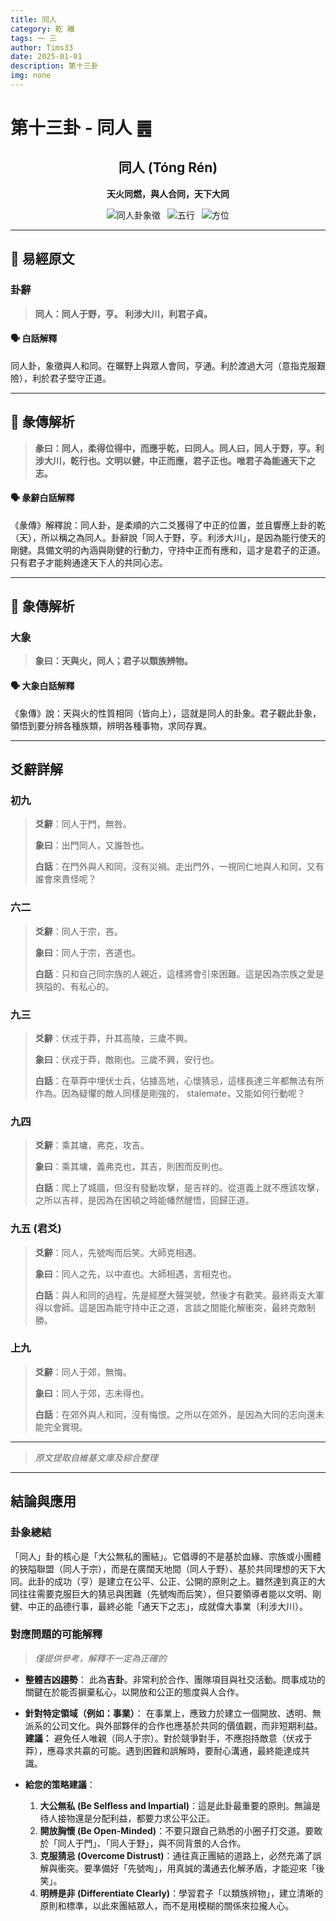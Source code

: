 ```yaml
---
title: 同人
category: 乾 離
tags: 一 三
author: Tims33
date: 2025-01-01
description: 第十三卦
img: none
---
```


# 第十三卦 - 同人 ䷌

<div align="center">

## 同人 (Tóng Rén)
**天火同燃，與人合同，天下大同**

</div>

<div align="center">

![同人卦象徵](https://img.shields.io/badge/卦象-同人-gray?style=for-the-badge)&ensp;
![五行](https://img.shields.io/badge/五行-上金下火-lightgrey?style=for-the-badge)&ensp;
![方位](https://img.shields.io/badge/方位-西北｜南-lightblue?style=for-the-badge)

</div>

---

## 📜 易經原文

### 卦辭

> **同人：同人于野，亨。 利涉大川，利君子貞。**

#### 🗣️ 白話解釋
同人卦，象徵與人和同。在曠野上與眾人會同，亨通。利於渡過大河（意指克服艱險），利於君子堅守正道。

---

## 📖 彖傳解析

> **彖曰：同人，柔得位得中，而應乎乾，曰同人。同人曰，同人于野，亨。利涉大川，乾行也。文明以健，中正而應，君子正也。唯君子為能通天下之志。**

#### 🗣️ 彖辭白話解釋
《彖傳》解釋說：同人卦，是柔順的六二爻獲得了中正的位置，並且響應上卦的乾（天），所以稱之為同人。卦辭說「同人于野，亨。利涉大川」，是因為能行使天的剛健。具備文明的內涵與剛健的行動力，守持中正而有應和，這才是君子的正道。只有君子才能夠通達天下人的共同心志。

---

## 🎯 象傳解析

### 大象

> **象曰：天與火，同人；君子以類族辨物。**

#### 🗣️ 大象白話解釋
《象傳》說：天與火的性質相同（皆向上），這就是同人的卦象。君子觀此卦象，領悟到要分辨各種族類，辨明各種事物，求同存異。

---

## 爻辭詳解

### 初九

> **爻辭**：同人于門，無咎。
>
> **象曰**：出門同人，又誰咎也。
>
> **白話**：在門外與人和同，沒有災禍。走​​出門外，一視同仁地與人和同，又有誰會來責怪呢？

### 六二

> **爻辭**：同人于宗，吝。
>
> **象曰**：同人于宗，吝道也。
>
> **白話**：只和自己同宗族的人親近，這樣將會引來困難。這是因為宗族之愛是狹隘的、有私心的。

### 九三

> **爻辭**：伏戎于莽，升其高陵，三歲不興。
>
> **象曰**：伏戎于莽，敵剛也。三歲不興，安行也。
>
> **白話**：在草莽中埋伏士兵，佔據高地，心懷猜忌，這樣長達三年都無法有所作為。因為疑懼的敵人同樣是剛強的， stalemate，又能如何行動呢？

### 九四

> **爻辭**：乘其墉，弗克，攻吉。
>
> **象曰**：乘其墉，義弗克也，其吉，則困而反則也。
>
> **白話**：爬上了城牆，但沒有發動攻擊，是吉祥的。從道義上就不應該攻擊，之所以吉祥，是因為在困頓之時能幡然醒悟，回歸正道。

### 九五 (君爻)

> **爻辭**：同人，先號啕而后笑。大師克相遇。
>
> **象曰**：同人之先，以中直也。大師相遇，言相克也。
>
> **白話**：與人和同的過程，先是經歷大聲哭號，然後才有歡笑。最終兩支大軍得以會師。這是因為能守持中正之道，言談之間能化解衝突，最終克敵制勝。

### 上九

> **爻辭**：同人于郊，無悔。
>
> **象曰**：同人于郊，志未得也。
>
> **白話**：在郊外與人和同，沒有悔恨。之所以在郊外，是因為大同的志向還未能完全實現。

---
> *原文提取自維基文庫及綜合整理*
---

## 結論與應用

### 卦象總結
「同人」卦的核心是「大公無私的團結」。它倡導的不是基於血緣、宗族或小團體的狹隘聯盟（同人于宗），而是在廣闊天地間（同人于野）、基於共同理想的天下大同。此卦的成功（亨）是建立在公平、公正、公開的原則之上。雖然達到真正的大同往往需要克服巨大的猜忌與困難（先號啕而后笑），但只要領導者能以文明、剛健、中正的品德行事，最終必能「通天下之志」，成就偉大事業（利涉大川）。

### 對應問題的可能解釋
> *僅提供參考，解釋不一定為正確的*

* **整體吉凶趨勢**：
    此為**吉卦**。非常利於合作、團隊項目與社交活動。問事成功的關鍵在於能否摒棄私心，以開放和公正的態度與人合作。

* **針對特定領域（例如：事業）**：
    在事業上，應致力於建立一個開放、透明、無派系的公司文化。與外部夥伴的合作也應基於共同的價值觀，而非短期利益。**建議：** 避免任人唯親（同人于宗）。對於競爭對手，不應抱持敵意（伏戎于莽），應尋求共贏的可能。遇到困難和誤解時，要耐心溝通，最終能達成共識。

* **給您的策略建議**：
    1.  **大公無私 (Be Selfless and Impartial)**：這是此卦最重要的原則。無論是待人接物還是分配利益，都要力求公平公正。
    2.  **開放胸懷 (Be Open-Minded)**：不要只跟自己熟悉的小圈子打交道。要敢於「同人于門」、「同人于野」，與不同背景的人合作。
    3.  **克服猜忌 (Overcome Distrust)**：通往真正團結的道路上，必然充滿了誤解與衝突。要準備好「先號啕」，用真誠的溝通去化解矛盾，才能迎來「後笑」。
    4.  **明辨是非 (Differentiate Clearly)**：學習君子「以類族辨物」，建立清晰的原則和標準，以此來團結眾人，而不是用模糊的關係來拉攏人心。